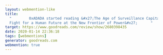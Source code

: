 ```yaml
---
layout: webmention-like
title:
  "        0xADADA started reading &#x27;The Age of Surveillance Capitalism: The
  Fight for a Human Future at the New Frontier of Power&#x27;      "
target: https://www.goodreads.com/review/show/2680398435
date: 2020-01-14 22:36:18
tags: [webmentions]
generator: goodreads.com
webmention: true
---
```

